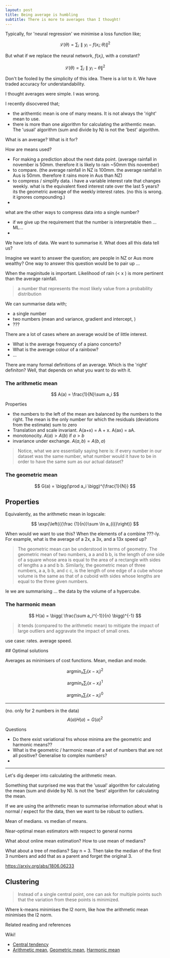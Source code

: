 ```yaml
---
layout: post
title: Being average is humbling
subtitle: There is more to averages than I thought!
---
```


Typically, for 'neural regression' we minimise a loss function like;

$$
\mathcal L(\theta) = \sum_{i} \parallel y_i - f(x_i; \theta) \parallel^2
$$

But what if we replace the neural network, $f(x_i)$, with a constant?

$$
\mathcal L(\theta) = \sum_{i} \parallel y_i - \theta \parallel^2
$$

Don't be fooled by the simplicity of this idea. There is a lot to it.
We have traded accuracy for understandability.


<!-- start with a puzzle? -->
<!-- What is the mean-ing of life? -->

I thought averages were simple. I was wrong.

I recently disocvered that;

- the arithemtic mean is one of many means. It is not always the 'right' mean to use.
- there is more than one algorithm for calculating the arithemtic mean. The 'usual' algorithm (sum and divide by N) is not the 'best' algorithm.


<aside>

What is an average? What is it for?

How are means used?
- For making a prediction about the next data point. (average rainfall in november is 50mm. therefore it is likely to rain ~50mm this november)
- to compare. (the average rainfall in NZ is 100mm. the average rainfall in Aus is 50mm. therefore it rains more in Aus than NZ)
- to compress / simplify data. i have a variable interest rate that changes weekly. what is the equivalent fixed interest rate over the last 5 years? its the geometric average of the weekly interest rates. (no this is wrong. it ignores compounding.)
- 

what are the other ways to compress data into a single number?
- if we give up the requirement that the number is interpretable then ... ML...
- 

We have lots of data. We want to summarise it.
What does all this data tell us?

Imagine we want to answer the question; are people in NZ or Aus more wealthy?
One way to answer this question would be to pair up ...

When the maginitude is important.
Likelihood of rain (\< x ) is more pertinent than the average rainfall.

> a number that represents the most likely value from a probability distribution

We can summarise data with;
- a single number
- two numbers (mean and variance, gradient and intercept, )
- ???


There are a lot of cases where an average would be of little interest.
- What is the average frequency of a piano concerto?
- What is the average colour of a rainbow?
- ...


</aside>

There are many formal definitions of an average.
Which is the 'right' definiton? Well, that depends on what you want to do with it.

### The arithmetic mean

$$
A(a) = \frac{1}{N}\sum a_i
$$

Properties
- the numbers to the left of the mean are balanced by the numbers to the right. The mean is the only number for which the residuals (deviations from the estimate) sum to zero
- Translation and scale invariant. A(a+x) = A + x. A(ax) = aA.
- monotonocity. $A(a) > A(b)$ if $a > b$
- invariance under exchange. $A(a,b) = A(b,a)$

> Notice, what we are essentially saying here is: if every number in our dataset was the same number, what number would it have to be in order to have the same sum as our actual dataset?

### The geometric mean

$$
G(a) = \bigg(\prod a_i \bigg)^{\frac{1}{N}}
$$

Properties
- 


Equivalently, as the arithmetic mean in logscale:

$$
\exp{\left({{\frac {1}{n}}\sum \ln a_{i}}\right)}
$$

When would we want to use this? When the elements of a combine ???-ly.
For example, what is the average of a 2x, a 3x, and a 13x speed up?

> The geometric mean can be understood in terms of geometry. The geometric mean of two numbers, a a and b b, is the length of one side of a square whose area is equal to the area of a rectangle with sides of lengths a a and b b. Similarly, the geometric mean of three numbers, a a, b b, and c c, is the length of one edge of a cube whose volume is the same as that of a cuboid with sides whose lengths are equal to the three given numbers. 

Ie we are summarising ... the data by the volume of a hypercube.

### The harmonic mean

$$
H(a) = \bigg( \frac{\sum a_i^{-1}}{n} \bigg)^{-1}
$$

> it tends (compared to the arithmetic mean) to mitigate the impact of large outliers and aggravate the impact of small ones.

use case: rates. average speed.

<aside>
## Optimal solutions

Averages as minimisers of cost functions.
Mean, median and mode.

$$
\mathop{\text{argmin}}_x \sum_i (x - x_i)^2
$$

$$
\mathop{\text{argmin}}_x \sum_i (x - x_i)^1
$$

$$
\mathop{\text{argmin}}_x \sum_i (x - x_i)^0
$$

***

(no. only for 2 numbers in the data)
$$
A(a)H(a) = G(a)^2
$$


Questions
- Do there exist variational fns whose minima are the geometric and harmonic means??
- What is the geometric / harmonic mean of a set of numbers that are not all positive? Generalise to complex numbers?
- 

</aside>

***
<!-- ## Robust algorithms for calculating averages -->

Let's dig deeper into calculating the arithmetic mean.

Something that surprised me was that the 'usual' algorithm for calculating the mean (sum and divide by N). Is not the 'best' algorithm for calculating the mean.

If we are using the arithmetic mean to summarise information about what is normal / expect for the data, then we want to be robust to outliers. 

Mean of medians. vs median of means.

Near-optimal mean estimators with respect to general norms

What about online mean estimation? How to use mean of medians?

What about a tree of medians? Say n = 3. Then take the median of the first 3 numbers and add that as a parent and forget the original 3.  

https://arxiv.org/abs/1806.06233

<!-- ## Efficient algorithms for calculating averages

Reduce all.
Gossip.

Variance reduction? -->

## Clustering

> Instead of a single central point, one can ask for multiple points such that the variation from these points is minimized.

Where k-means minimises the l2 norm, like how the arithmetic mean minimises the l2 norm.


Related reading and references

Wiki! 
- [Central tendency](https://en.wikipedia.org/wiki/Central_tendency)
- [Arithmetic mean](https://en.wikipedia.org/wiki/Arithmetic_mean), [Geometric mean](https://en.wikipedia.org/wiki/Geometric_mean), [Harmonic mean](https://en.wikipedia.org/wiki/Harmonic_mean)


<!-- max likelihood / max a posteriori take the max of a distribution. ie the mode? -->